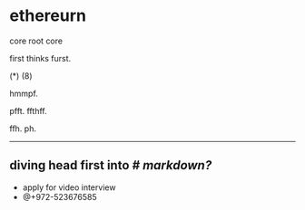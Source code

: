 # ethereurn
core root core 


first thinks furst. 

(*) (8)


hmmpf. 

pfft. 
ffthff. 

ffh. 
ph. 

---------------------------
diving head first into
_# markdown?_
--------------
* apply for video interview
* @+972-523676585
